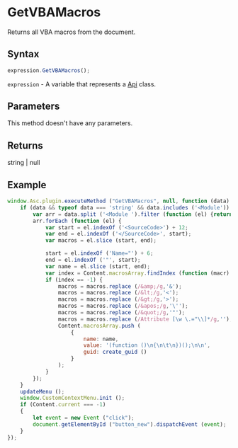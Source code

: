 # GetVBAMacros

Returns all VBA macros from the document.

## Syntax

```javascript
expression.GetVBAMacros();
```

`expression` - A variable that represents a [Api](../Api.md) class.

## Parameters

This method doesn't have any parameters.

## Returns

string \| null

## Example

```javascript editor-xlsx
window.Asc.plugin.executeMethod ("GetVBAMacros", null, function (data) {
    if (data && typeof data === 'string' && data.includes ('<Module')) {
        var arr = data.split ('<Module ').filter (function (el) {return el.includes ('Type="Procedural"')});
        arr.forEach (function (el) {
            var start = el.indexOf ('<SourceCode>') + 12;
            var end = el.indexOf ('</SourceCode>', start);
            var macros = el.slice (start, end);

            start = el.indexOf ('Name="') + 6;
            end = el.indexOf ('"', start);
            var name = el.slice (start, end);
            var index = Content.macrosArray.findIndex (function (macr) {return macr.name == name});
            if (index == -1) {
                macros = macros.replace (/&amp;/g,'&');
                macros = macros.replace (/&lt;/g,'<');
                macros = macros.replace (/&gt;/g,'>');
                macros = macros.replace (/&apos;/g,'\'');
                macros = macros.replace (/&quot;/g,'"');
                macros = macros.replace (/Attribute [\w \.="\\]*/g,'');
                Content.macrosArray.push (
                    {
                        name: name,
                        value: '(function ()\n{\n\t\n})();\n\n',
                        guid: create_guid ()
                    }
                );
            }
        });
    }
    updateMenu ();
    window.CustomContextMenu.init ();
    if (Content.current === -1)
    {
        let event = new Event ("click");
        document.getElementById ("button_new").dispatchEvent (event);
    }
});
```
